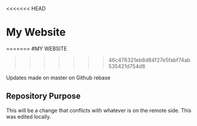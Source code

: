 <<<<<<< HEAD
# My Website	
=======
#MY WEBSITE
>>>>>>> 46c476321eb8d84f27e5fabf74ab535421d754d8

Updates made on master on Github rebase

## Repository Purpose

This will be a change that conflicts with whatever is on the remote side.
This was edited locally.

